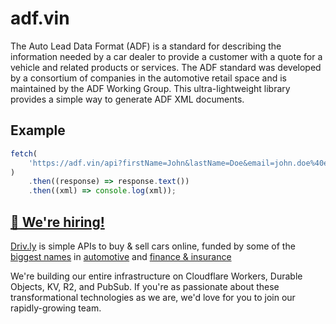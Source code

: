 # adf.vin

The Auto Lead Data Format (ADF) is a standard for describing the information needed by a car dealer to provide a customer with a quote for a vehicle and related products or services. The ADF standard was developed by a consortium of companies in the automotive retail space and is maintained by the ADF Working Group. This ultra-lightweight library provides a simple way to generate ADF XML documents.

## Example

```javascript
fetch(
	'https://adf.vin/api?firstName=John&lastName=Doe&email=john.doe%40example.com&phone=%2B15555555555&year=2018&make=Ford&model=F-150&trim=XL'
)
	.then((response) => response.text())
	.then((xml) => console.log(xml));
```

## [🚀 We're hiring!](https://careers.do/apply)

[Driv.ly](https://driv.ly) is simple APIs to buy & sell cars online, funded by some of the [biggest names](https://twitter.com/TurnerNovak) in [automotive](https://fontinalis.com/team/#bill-ford) and [finance & insurance](https://www.detroit.vc)

We're building our entire infrastructure on Cloudflare Workers, Durable Objects, KV, R2, and PubSub. If you're as passionate about these transformational technologies as we are, we'd love for you to join our rapidly-growing team.
